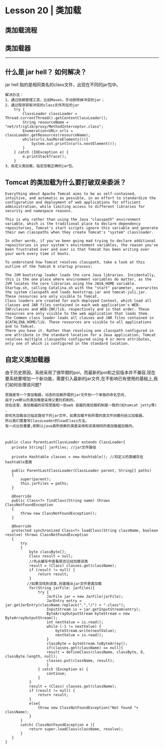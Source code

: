 # Lesson 20 | 类加载

## 类加载流程


## 类加载器


---
## 什么是 jar hell？ 如何解决？

jar hell 指的是相同类名的class文件，出现在不同的jar包中。

	解决办法：
	1、通过依赖管理工具，比如Maven，手动排除掉冲突的jar；
	2、通过程序获取冲突的class文件所在的jar
		try {
			ClassLoader classLoader = Thread.currentThread().getContextClassLoader();
			String resourceName = "net/sf/cglib/proxy/MethodInterceptor.class";
			Enumeration<URL> urls = classLoader.getResources(resourceName);
			while(urls.hasMoreElements()){
				System.out.println(urls.nextElement());
			}
		} catch (IOException e) {
			e.printStackTrace();
		}
	3、自定义类加载，指定加载正确的jar包。


## Tomcat 的类加载为什么要打破双亲委派？
	Everything about Apache Tomcat aims to be as self-contained, intuitive, and automatic as possible, in an effort to standardize the configuration and deployment of web applications for efficient administration, while limiting access to different libraries for security and namespace reasons. 

	This is why rather than using the Java "classpath" environment variable, which is the traditional place to declare dependency repositories, Tomcat's start scripts ignore this variable and generate their own classpaths when they create Tomcat's "system" classloader.
	
	In other words, if you've been going mad trying to declare additional repositories in your system's environment variables, the reason you've been frustrated over and over is that Tomcat has been writing over your work every time it boots.
	
	To understand how Tomcat resolves classpath, take a look at this outline of the Tomcat 6 startup process:
	
	The JVM bootstrap loader loads the core Java libraries. Incidentally, this is the one place where environment variables do matter, as the JVM locates the core libraries using the JAVA_HOME variable.
	Startup.sh, calling Catalina.sh with the "start" parameter, overwrites the system classpath and loads bootstrap.jar and tomcat-juli.jar. These resources are only visible to Tomcat.
	Class loaders are created for each deployed Context, which load all classes and JAR files contained in each web application's WEB-INF/classes and WEB-INF/lib, respectively and in that order. These resources are only visible to the web application that loads them.
	The Common class loader loads all classes and JAR files contained in $CATALINA_HOME/lib. These resources are visible to all applications and to Tomcat. 
	There you have it. Rather than resolving one classpath configured in one attribute in the standard location for a Java application, Tomcat resolves multiple classpaths configured using 4 or more attributes, only one of which is configured in the standard location.
	


## 自定义类加载器
由于历史原因，系统采用了很早期的poi，而最新的poi和之前版本并不兼容,现在要系统要增加一个新功能，需要引入最新的jar文件,在不影响已有使用的基础上,我们如何处理该问题?
	
	思路是写一个类加载器，动态的加载所需的jar文件到一个单独的命名空间,
	由于jvm默认的类加载是采用父委托机制的，
	但在这里，类加载器的实现思路和一些web 容器的类加载机制是一致的(如tomcat jetty等) ，
	即优先加载自己指定路径下的jar文件，如果加载不到所需的类文件则委托给父加载器，
	所以我们需重写ClassLoader的loadClass方法。
	有一点比较重要,即默认java类所依赖的类是采用和该类相同的类加载器加载的。

#
	public class ParentLastClassLoader extends ClassLoader{
	   private String[] jarFiles; //jar文件路径
	   
	   private Hashtable classes = new Hashtable(); //将定义的类缓存在hashtable里面
	 
	   public ParentLastClassLoader(ClassLoader parent, String[] paths)
	   {
	       super(parent);
	       this.jarFiles = paths;
	   }
	 
	   @Override
	   public Class<?> findClass(String name) throws ClassNotFoundException
	   {
	       throw new ClassNotFoundException();
	   }
	 
	   @Override
	   protected synchronized Class<?> loadClass(String className, boolean resolve) throws ClassNotFoundException
	   {
	       try
	       {
	           byte classByte[];
	           Class result = null;
	           //先从缓存中查看是否已经加载该类
	           result = (Class) classes.get(className);
	           if (result != null) {
	               return result;
	           }
	          //如果没找到该类,则直接从jar文件里面加载
	           for(String jarFile: jarFiles){
	               try {
	                   JarFile jar = new JarFile(jarFile);
	                   JarEntry entry = jar.getJarEntry(className.replace(".","/") + ".class");
	                   InputStream is = jar.getInputStream(entry);
	                   ByteArrayOutputStream byteStream = new ByteArrayOutputStream();
	                   int nextValue = is.read();
	                   while (-1 != nextValue) {
	                       byteStream.write(nextValue);
	                       nextValue = is.read();
	                   }
	                   classByte = byteStream.toByteArray();
	                   if(classes.get(className) == null){
	                   result = defineClass(className, classByte, 0, classByte.length, null);
	                   classes.put(className, result);
	                   }
	               } catch (Exception e) {
	                   continue;
	               }
	           }
	           result = (Class) classes.get(className);
	           if (result != null) {
	               return result;
	           }
	           else{
	               throw new ClassNotFoundException("Not found "+ className);
	           }
	       }
	       catch( ClassNotFoundException e ){
	           return super.loadClass(className, resolve);
	       }
	   }
	}




